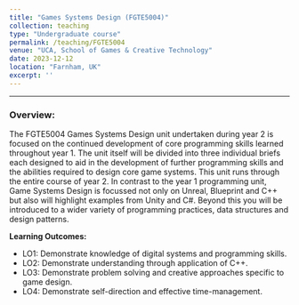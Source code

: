 ```yaml
---
title: "Games Systems Design (FGTE5004)"
collection: teaching
type: "Undergraduate course"
permalink: /teaching/FGTE5004
venue: "UCA, School of Games & Creative Technology"
date: 2023-12-12
location: "Farnham, UK"
excerpt: ''
---
```



---
### Overview:
The FGTE5004 Games Systems Design unit undertaken during year 2 is focused on the
continued development of core programming skills learned throughout year 1.
The unit itself will be divided into three individual briefs each designed to aid in the
development of further programming skills and the abilities required to design core game
systems. This unit runs through the entire course of year 2.
In contrast to the year 1 programming unit, Game Systems Design is focussed not only on
Unreal, Blueprint and C++ but also will highlight examples from Unity and C#.
Beyond this you will be introduced to a wider variety of programming practices, data
structures and design patterns.

**Learning Outcomes:**
<ul>
 <li>LO1: Demonstrate knowledge of digital systems and programming skills.</li>
 <li>LO2: Demonstrate understanding through application of C++.</li>
 <li>LO3: Demonstrate problem solving and creative approaches specific to game design.</li>
 <li>LO4: Demonstrate self-direction and effective time-management.</li>

 </ul>

